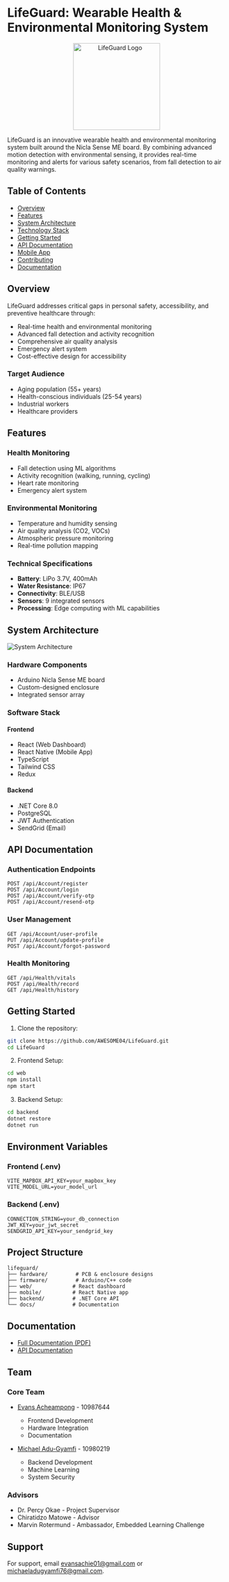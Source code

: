 # LifeGuard: Wearable Health & Environmental Monitoring System

<p align="center">
  <img src="docs/images/lifeguard-logo.png" alt="LifeGuard Logo" width="200"/>
</p>

LifeGuard is an innovative wearable health and environmental monitoring system built around the Nicla Sense ME board. By combining advanced motion detection with environmental sensing, it provides real-time monitoring and alerts for various safety scenarios, from fall detection to air quality warnings.

## Table of Contents
- [Overview](#overview)
- [Features](#features)
- [System Architecture](#system-architecture)
- [Technology Stack](#technology-stack)
- [Getting Started](#getting-started)
- [API Documentation](#api-documentation)
- [Mobile App](#mobile-app)
- [Contributing](#contributing)
- [Documentation](#documentation)

## Overview

LifeGuard addresses critical gaps in personal safety, accessibility, and preventive healthcare through:
- Real-time health and environmental monitoring
- Advanced fall detection and activity recognition
- Comprehensive air quality analysis
- Emergency alert system
- Cost-effective design for accessibility

### Target Audience
- Aging population (55+ years)
- Health-conscious individuals (25-54 years)
- Industrial workers
- Healthcare providers

## Features

### Health Monitoring
- Fall detection using ML algorithms
- Activity recognition (walking, running, cycling)
- Heart rate monitoring
- Emergency alert system

### Environmental Monitoring
- Temperature and humidity sensing
- Air quality analysis (CO2, VOCs)
- Atmospheric pressure monitoring
- Real-time pollution mapping

### Technical Specifications
- **Battery**: LiPo 3.7V, 400mAh
- **Water Resistance**: IP67
- **Connectivity**: BLE/USB
- **Sensors**: 9 integrated sensors
- **Processing**: Edge computing with ML capabilities

## System Architecture

![System Architecture](docs/images/system-architecture.PNG)

### Hardware Components
- Arduino Nicla Sense ME board
- Custom-designed enclosure
- Integrated sensor array

### Software Stack
#### Frontend
- React (Web Dashboard)
- React Native (Mobile App)
- TypeScript
- Tailwind CSS
- Redux

#### Backend
- .NET Core 8.0
- PostgreSQL
- JWT Authentication
- SendGrid (Email)

## API Documentation

### Authentication Endpoints
```http
POST /api/Account/register
POST /api/Account/login
POST /api/Account/verify-otp
POST /api/Account/resend-otp
```

### User Management
```http
GET /api/Account/user-profile
PUT /api/Account/update-profile
POST /api/Account/forgot-password
```

### Health Monitoring
```http
GET /api/Health/vitals
POST /api/Health/record
GET /api/Health/history
```

## Getting Started

1. Clone the repository:
```bash
git clone https://github.com/AWESOME04/LifeGuard.git
cd LifeGuard
```

2. Frontend Setup:
```bash
cd web
npm install
npm start
```

3. Backend Setup:
```bash
cd backend
dotnet restore
dotnet run
```

## Environment Variables

### Frontend (.env)
```env
VITE_MAPBOX_API_KEY=your_mapbox_key
VITE_MODEL_URL=your_model_url
```


### Backend (.env)
```env
CONNECTION_STRING=your_db_connection
JWT_KEY=your_jwt_secret
SENDGRID_API_KEY=your_sendgrid_key
```

## Project Structure
```
lifeguard/
├── hardware/         # PCB & enclosure designs
├── firmware/         # Arduino/C++ code
├── web/             # React dashboard
├── mobile/          # React Native app
├── backend/         # .NET Core API
└── docs/            # Documentation
```

## Documentation
- [Full Documentation (PDF)](docs/LifeGuard_V2.3.pdf)
- [API Documentation](docs/lifeGuard.json)

## Team

### Core Team
- [Evans Acheampong](https://github.com/AWESOME04) - 10987644
  - Frontend Development
  - Hardware Integration
  - Documentation

- [Michael Adu-Gyamfi](https://github.com/mikkayadu) - 10980219
  - Backend Development
  - Machine Learning
  - System Security

### Advisors
- Dr. Percy Okae - Project Supervisor
- Chiratidzo Matowe - Advisor
- Marvin Rotermund - Ambassador, Embedded Learning Challenge


## Support
For support, email evansachie01@gmail.com or michaeladugyamfi76@gmail.com.